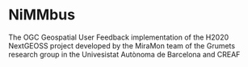 # NiMMbus
The OGC Geospatial User Feedback implementation of the H2020 NextGEOSS project developed by the MiraMon team of the Grumets research group in the Univesistat Autònoma de Barcelona and CREAF
